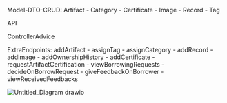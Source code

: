 Model-DTO-CRUD: Artifact - Category - Certificate - Image - Record - Tag

API

ControllerAdvice

ExtraEndpoints: addArtifact - assignTag - assignCategory - addRecord - addImage - addOwnershipHistory - addCertificate - requestArtifactCertification - viewBorrowingRequests - decideOnBorrowRequest - giveFeedbackOnBorrower - viewReceivedFeedbacks

![Untitled_Diagram drawio](https://github.com/user-attachments/assets/6f4fece6-c740-4c02-a308-2ae465035b2a)
